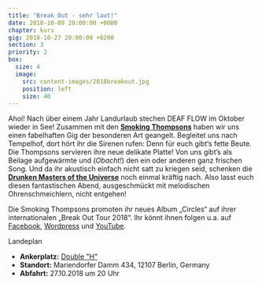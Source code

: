 ```yaml
---
title: "Break Out - sehr laut!"
date: 2018-10-09 20:00:00 +0000
chapter: kurs
gig: 2018-10-27 20:00:00 +0200
section: 3
priority: 2
box:
  size: 4
  image:
    src: content-images/2018breakout.jpg
    position: left
    size: 40
---
```


Ahoi! Nach über einem Jahr Landurlaub stechen DEAF FLOW im Oktober wieder in See! Zusammen mit den **[Smoking Thompsons](https://www.facebook.com/smokingthompsons)** haben wir uns einen fabelhaften Gig der besonderen Art geangelt. Begleitet uns nach Tempelhof, dort hört ihr die Sirenen rufen: Denn für euch gibt‘s fette Beute. Die Thompsons servieren ihre neue delikate Platte! Von uns gibt’s als Beilage aufgewärmte und (_Obacht!_) den ein oder anderen ganz frischen Song. Und da ihr akustisch einfach nicht satt zu kriegen seid, schenken die **[Drunken Masters of the Universe](https://www.facebook.com/drunkenmastersoftheuniverse/)** noch einmal kräftig nach.
Also lasst euch diesen fantastischen Abend, ausgeschmückt mit melodischen Ohrenschmeichlern, nicht entgehen!

Die Smoking Thompsons promoten ihr neues Album „Circles“ auf ihrer internationalen „Break Out Tour 2018“. Ihr könnt ihnen folgen u.a. auf [Facebook](https://www.facebook.com/smokingthompsons), [Wordpress](https://smokingthompsons.wordpress.com/) und [YouTube](https://www.youtube.com/user/SmokingThompsons).


Landeplan
* **Ankerplatz:** [Double "H"](https://www.facebook.com/Double-H-Passion-of-Session-150457685617084/)
* **Standort:** Mariendorfer Damm 434, 12107 Berlin, Germany
* **Abfahrt:** 27.10.2018 um 20 Uhr
